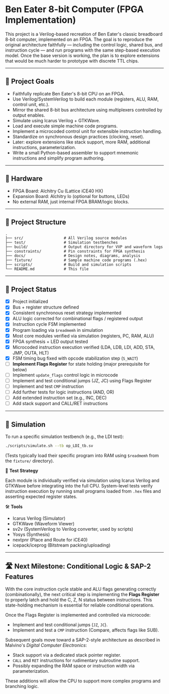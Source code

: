 # Ben Eater 8-bit Computer (FPGA Implementation)

This project is a Verilog-based recreation of Ben Eater's classic breadboard 8-bit computer, implemented on an FPGA. The goal is to reproduce the original architecture faithfully — including the control logic, shared bus, and instruction cycle — and run programs with the same step-based execution model. Once the base version is working, the plan is to explore extensions that would be much harder to prototype with discrete TTL chips.

---

## 🧠 Project Goals

- Faithfully replicate Ben Eater's 8-bit CPU on an FPGA.
- Use Verilog/SystemVerilog to build each module (registers, ALU, RAM, control unit, etc.).
- Mirror the shared 8-bit bus architecture using multiplexers controlled by output enables.
- Simulate using Icarus Verilog + GTKWave.
- Load and execute simple machine code programs.
- Implement a microcoded control unit for extensible instruction handling.
- Standardize on synchronous design practices (clocking, reset).
- Later: explore extensions like stack support, more RAM, additional instructions, parameterization.
- Write a small Python-based assembler to support mnemonic instructions and simplify program authoring.

---

## 🧰 Hardware

- FPGA Board: Alchitry Cu (Lattice iCE40 HX)
- Expansion Board: Alchitry Io (optional for buttons, LEDs)
- No external RAM, just internal FPGA BRAM/logic blocks.

---

## 📂 Project Structure

```text
.
├── src/                  # All Verilog source modules
├── test/                 # Simulation testbenches
├── build/                # Output directory for VVP and waveform logs
├── constraints/          # Pin constraints for FPGA synthesis
├── docs/                 # Design notes, diagrams, analysis
├── fixture/              # Sample machine code programs (.hex)
├── scripts/              # Build and simulation scripts
└── README.md             # This file
```

---

## 🚦 Project Status

- [x] Project initialized
- [x] Bus + register structure defined
- [x] Consistent synchronous reset strategy implemented
- [x] ALU logic corrected for combinational flags / registered output
- [x] Instruction cycle FSM implemented
- [x] Program loading via `$readmemh` in simulation
- [x] Most core modules verified via simulation (registers, PC, RAM, ALU)
- [x] FPGA synthesis + LED output tested
- [x] Microcoded instruction execution verified (LDA, LDB, LDI, ADD, STA, JMP, OUTA, HLT)
- [x] FSM timing bug fixed with opcode stabilization step (`S_WAIT`)
- [ ] **Implement Flags Register** for state holding (major prerequisite for below)
- [ ] Implement `update_flags` control logic in microcode
- [ ] Implement and test conditional jumps (JZ, JC) using Flags Register
- [ ] Implement and test `CMP` instruction
- [ ] Add further tests for logic instructions (AND, OR)
- [ ] Add extended instruction set (e.g., INC, DEC)
- [ ] Add stack support and CALL/RET instructions

---

## 🔧 Simulation

To run a specific simulation testbench (e.g., the LDI test):

```bash
./scripts/simulate.sh --tb op_LDI_tb.sv
```
(Tests typically load their specific program into RAM using `$readmemh` from the `fixture/` directory).


🧪 **Test Strategy**

Each module is individually verified via simulation using Icarus Verilog and GTKWave before integrating into the full CPU. System-level tests verify instruction execution by running small programs loaded from `.hex` files and asserting expected register states.

🛠️ **Tools**
 * Icarus Verilog (Simulator)
 * GTKWave (Waveform Viewer)
 * sv2v (SystemVerilog to Verilog converter, used by scripts)
 * Yosys (Synthesis)
 * nextpnr (Place and Route for iCE40)
 * icepack/iceprog (Bitstream packing/uploading)

---

## 🛣️ Next Milestone: Conditional Logic & SAP-2 Features

With the core instruction cycle stable and ALU flags generating correctly (combinationally), the next critical step is implementing the **Flags Register** to properly latch and hold the C, Z, N status between instructions. This state-holding mechanism is essential for reliable conditional operations.

Once the Flags Register is implemented and controlled via microcode:
- Implement and test conditional jumps (`JZ`, `JC`).
- Implement and test a `CMP` instruction (Compare, affects flags like SUB).

Subsequent goals move toward a SAP-2-style architecture as described in Malvino's *Digital Computer Electronics*:
- Stack support via a dedicated stack pointer register.
- `CALL` and `RET` instructions for rudimentary subroutine support.
- Possibly expanding the RAM space or instruction width via parameterization.

These additions will allow the CPU to support more complex programs and branching logic.
